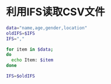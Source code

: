 # 利用IFS读取CSV文件

```bash
data="name,age,gender,location"
oldIFS=$IFS
IFS=","

for item in $data;
do
  echo Item: $item
done

IFS=$oldIFS
```
